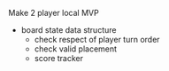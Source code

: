 Make 2 player local MVP
- board state data structure
  - check respect of player turn order
  - check valid placement
  - score tracker

